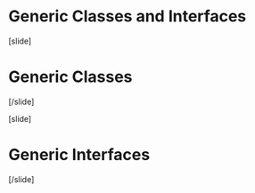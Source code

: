 # Generic Classes and Interfaces

[slide]

# Generic Classes

[/slide]

[slide]

# Generic Interfaces

[/slide]

